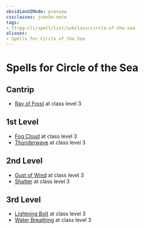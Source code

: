 ```yaml
---
obsidianUIMode: preview
cssclasses: json5e-note
tags:
- ttrpg-cli/spell/list/subclass/circle-of-the-sea
aliases:
- Spells for Circle of the Sea
---
```

# Spells for Circle of the Sea

## Cantrip

- [Ray of Frost](Інструменти%20ДМ/CLI/spells/ray-of-frost-xphb.md "XPHB") at class level 3

## 1st Level

- [Fog Cloud](Інструменти%20ДМ/CLI/spells/fog-cloud-xphb.md "XPHB") at class level 3
- [Thunderwave](Інструменти%20ДМ/CLI/spells/thunderwave-xphb.md "XPHB") at class level 3

## 2nd Level

- [Gust of Wind](Інструменти%20ДМ/CLI/spells/gust-of-wind-xphb.md "XPHB") at class level 3
- [Shatter](Інструменти%20ДМ/CLI/spells/shatter-xphb.md "XPHB") at class level 3

## 3rd Level

- [Lightning Bolt](Інструменти%20ДМ/CLI/spells/lightning-bolt-xphb.md "XPHB") at class level 3
- [Water Breathing](Інструменти%20ДМ/CLI/spells/water-breathing-xphb.md "XPHB") at class level 3